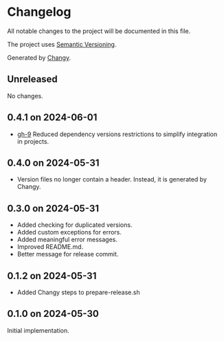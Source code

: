 # Changelog

All notable changes to the project will be documented in this file.

The project uses [Semantic Versioning](https://semver.org/spec/v2.0.0.html).

Generated by [Changy](https://github.com/Tiendil/changy/tree/main).

## Unreleased

No changes.

## 0.4.1 on 2024-06-01

- [gh-9](https://github.com/Tiendil/changy/issues/9) Reduced dependency versions restrictions to simplify integration in projects.

## 0.4.0 on 2024-05-31

- Version files no longer contain a header. Instead, it is generated by Changy.

## 0.3.0 on 2024-05-31

- Added checking for duplicated versions.
- Added custom exceptions for errors.
- Added meaningful error messages.
- Improved README.md.
- Better message for release commit.

## 0.1.2 on 2024-05-31

- Added Changy steps to prepare-release.sh

## 0.1.0 on 2024-05-30

Initial implementation.